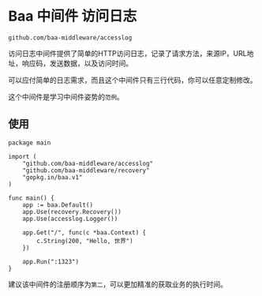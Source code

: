 # Baa 中间件 访问日志

`github.com/baa-middleware/accesslog`

访问日志中间件提供了简单的HTTP访问日志，记录了请求方法，来源IP，URL地址，响应码，发送数据，以及访问时间。

可以应付简单的日志需求，而且这个中间件只有三行代码，你可以任意定制修改。

这个中间件是学习中间件姿势的`范例`。

## 使用

```
package main

import (
	"github.com/baa-middleware/accesslog"
	"github.com/baa-middleware/recovery"
	"gopkg.in/baa.v1"
)

func main() {
	app := baa.Default()
	app.Use(recovery.Recovery())
	app.Use(accesslog.Logger())

	app.Get("/", func(c *baa.Context) {
		c.String(200, "Hello, 世界")
	})

	app.Run(":1323")
}
```

建议该中间件的注册顺序为`第二`，可以更加精准的获取业务的执行时间。
